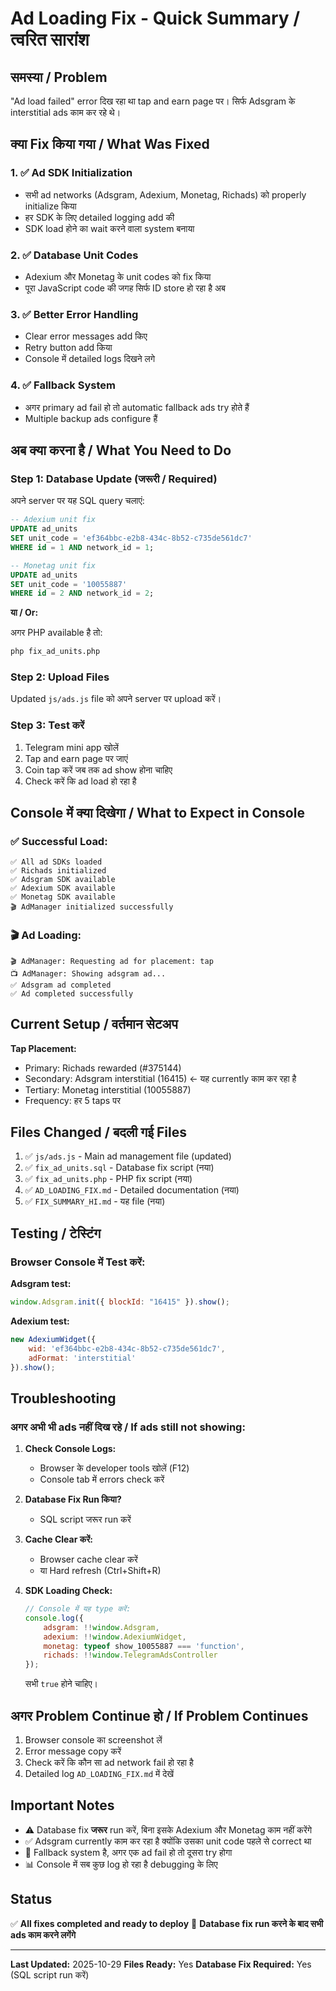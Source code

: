 # Ad Loading Fix - Quick Summary / त्वरित सारांश

## समस्या / Problem
"Ad load failed" error दिख रहा था tap and earn page पर। सिर्फ Adsgram के interstitial ads काम कर रहे थे।

## क्या Fix किया गया / What Was Fixed

### 1. ✅ Ad SDK Initialization
- सभी ad networks (Adsgram, Adexium, Monetag, Richads) को properly initialize किया
- हर SDK के लिए detailed logging add की
- SDK load होने का wait करने वाला system बनाया

### 2. ✅ Database Unit Codes
- Adexium और Monetag के unit codes को fix किया
- पूरा JavaScript code की जगह सिर्फ ID store हो रहा है अब

### 3. ✅ Better Error Handling
- Clear error messages add किए
- Retry button add किया
- Console में detailed logs दिखने लगे

### 4. ✅ Fallback System
- अगर primary ad fail हो तो automatic fallback ads try होते हैं
- Multiple backup ads configure हैं

## अब क्या करना है / What You Need to Do

### Step 1: Database Update (जरूरी / Required)
अपने server पर यह SQL query चलाएं:

```sql
-- Adexium unit fix
UPDATE ad_units 
SET unit_code = 'ef364bbc-e2b8-434c-8b52-c735de561dc7'
WHERE id = 1 AND network_id = 1;

-- Monetag unit fix
UPDATE ad_units 
SET unit_code = '10055887'
WHERE id = 2 AND network_id = 2;
```

**या / Or:**

अगर PHP available है तो:
```bash
php fix_ad_units.php
```

### Step 2: Upload Files
Updated `js/ads.js` file को अपने server पर upload करें।

### Step 3: Test करें
1. Telegram mini app खोलें
2. Tap and earn page पर जाएं
3. Coin tap करें जब तक ad show होना चाहिए
4. Check करें कि ad load हो रहा है

## Console में क्या दिखेगा / What to Expect in Console

### ✅ Successful Load:
```
✅ All ad SDKs loaded
✅ Richads initialized
✅ Adsgram SDK available
✅ Adexium SDK available
✅ Monetag SDK available
🎬 AdManager initialized successfully
```

### 🎬 Ad Loading:
```
🎬 AdManager: Requesting ad for placement: tap
📺 AdManager: Showing adsgram ad...
✅ Adsgram ad completed
✅ Ad completed successfully
```

## Current Setup / वर्तमान सेटअप

**Tap Placement:**
- Primary: Richads rewarded (#375144)
- Secondary: Adsgram interstitial (16415) ← यह currently काम कर रहा है
- Tertiary: Monetag interstitial (10055887)
- Frequency: हर 5 taps पर

## Files Changed / बदली गई Files

1. ✅ `js/ads.js` - Main ad management file (updated)
2. ✅ `fix_ad_units.sql` - Database fix script (नया)
3. ✅ `fix_ad_units.php` - PHP fix script (नया)
4. ✅ `AD_LOADING_FIX.md` - Detailed documentation (नया)
5. ✅ `FIX_SUMMARY_HI.md` - यह file (नया)

## Testing / टेस्टिंग

### Browser Console में Test करें:

**Adsgram test:**
```javascript
window.Adsgram.init({ blockId: "16415" }).show();
```

**Adexium test:**
```javascript
new AdexiumWidget({
    wid: 'ef364bbc-e2b8-434c-8b52-c735de561dc7',
    adFormat: 'interstitial'
}).show();
```

## Troubleshooting

### अगर अभी भी ads नहीं दिख रहे / If ads still not showing:

1. **Check Console Logs:**
   - Browser के developer tools खोलें (F12)
   - Console tab में errors check करें
   
2. **Database Fix Run किया?**
   - SQL script जरूर run करें
   
3. **Cache Clear करें:**
   - Browser cache clear करें
   - या Hard refresh (Ctrl+Shift+R)

4. **SDK Loading Check:**
   ```javascript
   // Console में यह type करें:
   console.log({
       adsgram: !!window.Adsgram,
       adexium: !!window.AdexiumWidget,
       monetag: typeof show_10055887 === 'function',
       richads: !!window.TelegramAdsController
   });
   ```
   सभी `true` होने चाहिए।

## अगर Problem Continue हो / If Problem Continues

1. Browser console का screenshot लें
2. Error message copy करें
3. Check करें कि कौन सा ad network fail हो रहा है
4. Detailed log `AD_LOADING_FIX.md` में देखें

## Important Notes

- ⚠️ Database fix **जरूर** run करें, बिना इसके Adexium और Monetag काम नहीं करेंगे
- ✅ Adsgram currently काम कर रहा है क्योंकि उसका unit code पहले से correct था
- 🔄 Fallback system है, अगर एक ad fail हो तो दूसरा try होगा
- 📊 Console में सब कुछ log हो रहा है debugging के लिए

## Status

✅ **All fixes completed and ready to deploy**
🚀 **Database fix run करने के बाद सभी ads काम करने लगेंगे**

---

**Last Updated:** 2025-10-29
**Files Ready:** Yes
**Database Fix Required:** Yes (SQL script run करें)
